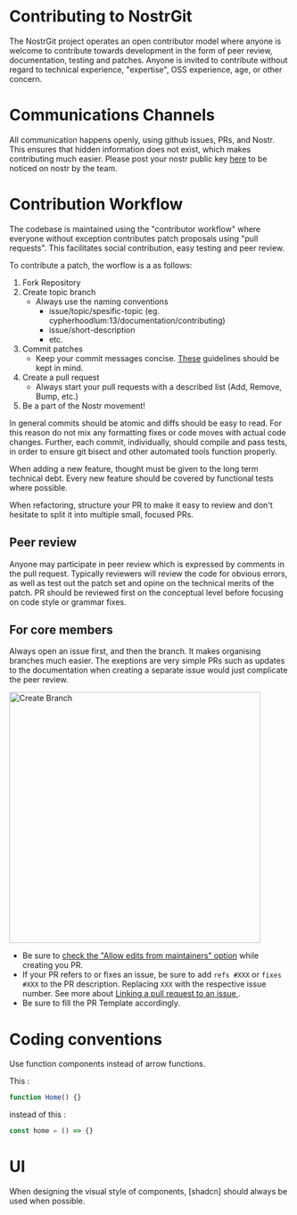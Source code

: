 # Contributing to NostrGit

The NostrGit project operates an open contributor model where anyone is welcome to contribute towards development in the form of peer review, documentation, testing and patches.
Anyone is invited to contribute without regard to technical experience, "expertise", OSS experience, age, or other concern.

# Communications Channels

All communication happens openly, using github issues, PRs, and Nostr. This ensures that hidden information does not exist, which makes contributing much easier. Please post your nostr public key [here](https://github.com/NostrGit/NostrGit/issues/19) to be noticed on nostr by the team.

# Contribution Workflow

The codebase is maintained using the "contributor workflow" where everyone without exception contributes patch proposals using "pull requests". This facilitates social contribution, easy testing and peer review.

To contribute a patch, the worflow is a as follows:

1. Fork Repository
2. Create topic branch
    - Always use the naming conventions
        - issue/topic/spesific-topic (eg. cypherhoodlum:13/documentation/contributing)
        - issue/short-description
        - etc.
3. Commit patches
    - Keep your commit messages concise. [These](https://chris.beams.io/posts/git-commit/) guidelines should be kept in mind.
4. Create a pull request
    - Always start your pull requests with a described list (Add, Remove, Bump, etc.)
5. Be a part of the Nostr movement!


In general commits should be atomic and diffs should be easy to read. For this reason do not mix any formatting fixes or code moves with actual code changes. Further, each commit, individually, should compile and pass tests, in order to ensure git bisect and other automated tools function properly.

When adding a new feature, thought must be given to the long term technical debt. Every new feature should be covered by functional tests where possible.

When refactoring, structure your PR to make it easy to review and don't hesitate to split it into multiple small, focused PRs.

## Peer review

Anyone may participate in peer review which is expressed by comments in the pull request. Typically reviewers will review the code for obvious errors, as well as test out the patch set and opine on the technical merits of the patch. PR should be reviewed first on the conceptual level before focusing on code style or grammar fixes.

## For core members

Always open an issue first, and then the branch. It makes organising branches much easier. The exeptions are very simple PRs such as updates to the documentation when creating a separate issue would just complicate the peer review.

<img src="https://user-images.githubusercontent.com/8019099/222988401-6528471b-8490-4ddf-b54c-4e8b7675a6a8.jpg" alt="Create Branch" width="450px" height="auto" />

- Be sure to [check the "Allow edits from maintainers" option](https://docs.github.com/en/pull-requests/collaborating-with-pull-requests/working-with-forks/allowing-changes-to-a-pull-request-branch-created-from-a-fork) while creating you PR.
- If your PR refers to or fixes an issue, be sure to add `refs #XXX` or `fixes #XXX` to the PR description. Replacing `XXX` with the respective issue number. See more about [Linking a pull request to an issue
  ](https://docs.github.com/en/issues/tracking-your-work-with-issues/linking-a-pull-request-to-an-issue).
- Be sure to fill the PR Template accordingly.

# Coding conventions

Use function components instead of arrow functions.

This :
```javascript
function Home() {}
```
instead of this :
```javascript
const home = () => {}
```

# UI

When designing the visual style of components, [shadcn] should always be used when possible.
